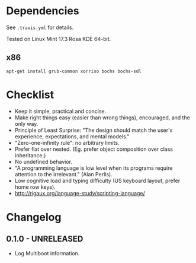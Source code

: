 # Dependencies #

See `.travis.yml` for details.

Tested on Linux Mint 17.3 Rosa KDE 64-bit.

## x86 ##

```
apt-get install grub-common xorriso bochs bochs-sdl
```

# Checklist #

- Keep it simple, practical and concise.
- Make right things easy (easier than wrong things), encouraged, and the only way.
- Principle of Least Surprise: "The design should match the user's experience, expectations, and mental models."
- "Zero-one-infinity rule": no arbitrary limits.
- Prefer flat over nested. (Eg. prefer object composition over class inheritance.)
- No undefined behavior.
- "A programming language is low level when its programs require attention to the irrelevant." (Alan Perlis).
- Low cognitive load and typing difficulty (US keyboard layout, prefer home row keys).
- http://rigaux.org/language-study/scripting-language/

# Changelog #

## 0.1.0 - UNRELEASED ##

- Log Multiboot information.
